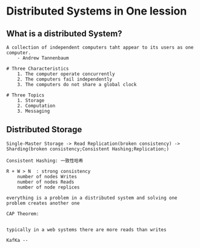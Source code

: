Distributed Systems in One lession
==================================

What is a distributed System?
-----------------------------
```
A collection of independent computers taht appear to its users as one computer. 
    - Andrew Tannenbaum 

# Three Characteristics
    1. The computer operate concurrently 
    2. The computers fail independently 
    3. The computers do not share a global clock 

# Three Topics 
    1. Storage 
    2. Computation 
    3. Messaging 
```

Distributed Storage
-------------------
```
Single-Master Storage -> Read Replication(broken consistency) -> Sharding(broken consistency;Consistent Hashing;Replication;)

Consistent Hashing: 一致性哈希

R + W > N  : strong consistency 
    number of nodes Writes
    number of nodes Reads
    number of node replices

everything is a problem in a distributed system and solving one problem creates another one 

CAP Theorem:


typically in a web systems there are more reads than writes 
```

```
KafKa -- 
```